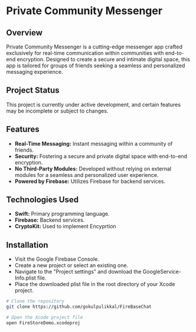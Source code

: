# Private Community Messenger

## Overview
Private Community Messenger is a cutting-edge messenger app crafted exclusively for real-time communication within communities with end-to-end encryption. Designed to create a secure and intimate digital space, this app is tailored for groups of friends seeking a seamless and personalized messaging experience.

## Project Status
This project is currently under active development, and certain features may be incomplete or subject to changes.

## Features

- **Real-Time Messaging:** Instant messaging within a community of friends.
- **Security:** Fostering a secure and private digital space with end-to-end encryption.
- **No Third-Party Modules:** Developed without relying on external modules for a seamless and personalized user experience.
- **Powered by Firebase:** Utilizes Firebase for backend services.

## Technologies Used

- **Swift:** Primary programming language.
- **Firebase:** Backend services.
- **CryptoKit:** Used to implement Encyprtion

## Installation
- Visit the Google Firebase Console.
- Create a new project or select an existing one.
- Navigate to the "Project settings" and download the GoogleService-Info.plist file.
- Place the downloaded plist file in the root directory of your Xcode project.

```bash
# Clone the repository
git clone https://github.com/gokulpulikkal/FireBaseChat

# Open the Xcode project file
open FireStoreDemo.xcodeproj
